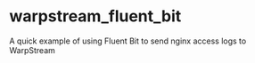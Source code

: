 # warpstream_fluent_bit
A quick example of using Fluent Bit to send nginx access logs to WarpStream
